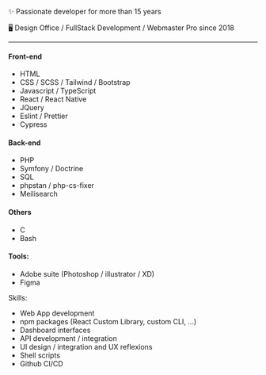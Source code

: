 
✨ Passionate developer for more than 15 years

🖥️ Design Office / FullStack Development / Webmaster Pro since 2018

---

#### Front-end
- HTML
- CSS / SCSS / Tailwind / Bootstrap
- Javascript / TypeScript
- React / React Native
- JQuery
- Eslint / Prettier
- Cypress

#### Back-end
- PHP
- Symfony / Doctrine
- SQL
- phpstan / php-cs-fixer
- Meilisearch

#### Others
- C
- Bash

#### Tools:
- Adobe suite (Photoshop / illustrator / XD)
- Figma

Skills:
- Web App development
- npm packages (React Custom Library, custom CLI, ...)
- Dashboard interfaces
- API development / integration
- UI design / integration and UX reflexions
- Shell scripts
- Github CI/CD
